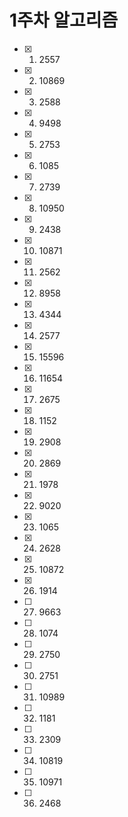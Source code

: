 # 1주차 알고리즘

- [x] 1. 2557
- [x] 2. 10869
- [x] 3. 2588
- [x] 4. 9498
- [x] 5. 2753
- [x] 6. 1085
- [x] 7. 2739
- [x] 8. 10950
- [x] 9. 2438
- [x] 10. 10871
- [x] 11. 2562
- [x] 12. 8958
- [x] 13. 4344
- [x] 14. 2577
- [x] 15. 15596
- [x] 16. 11654
- [x] 17. 2675
- [x] 18. 1152
- [x] 19. 2908
- [x] 20. 2869
- [x] 21. 1978
- [x] 22. 9020
- [x] 23. 1065
- [x] 24. 2628
- [x] 25. 10872
- [x] 26. 1914
- [ ] 27. 9663
- [ ] 28. 1074
- [ ] 29. 2750
- [ ] 30. 2751
- [ ] 31. 10989
- [ ] 32. 1181
- [ ] 33. 2309
- [ ] 34. 10819
- [ ] 35. 10971
- [ ] 36. 2468
